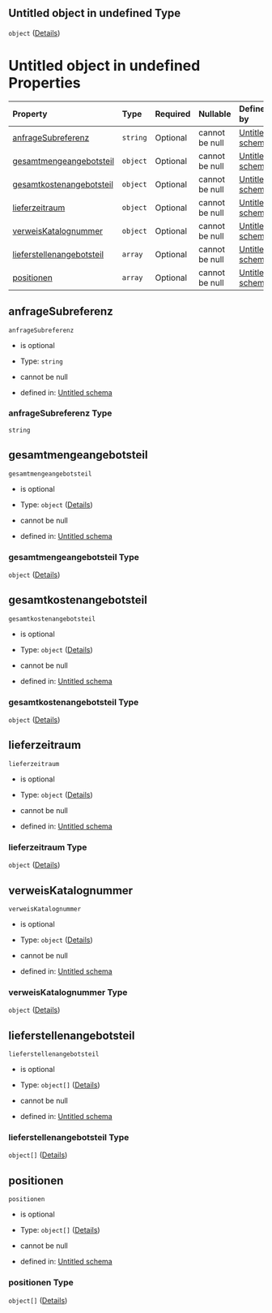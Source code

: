 ## Untitled object in undefined Type

`object` ([Details](angebotsteil.md))

# Untitled object in undefined Properties

| Property                                                | Type     | Required | Nullable       | Defined by                                                                                                                                                                                                      |
| :------------------------------------------------------ | :------- | :------- | :------------- | :-------------------------------------------------------------------------------------------------------------------------------------------------------------------------------------------------------------- |
| [anfrageSubreferenz](#anfragesubreferenz)               | `string` | Optional | cannot be null | [Untitled schema](angebotsteil-properties-anfragesubreferenz.md "https://raw.githubusercontent.com/conuti-gmbh/bo4e/main/schemas/v1/com/Angebotsteil.schema.json#/properties/anfrageSubreferenz")               |
| [gesamtmengeangebotsteil](#gesamtmengeangebotsteil)     | `object` | Optional | cannot be null | [Untitled schema](menge.md "https://raw.githubusercontent.com/conuti-gmbh/bo4e/main/schemas/v1/com/Menge.schema.json#/properties/gesamtmengeangebotsteil")                                                      |
| [gesamtkostenangebotsteil](#gesamtkostenangebotsteil)   | `object` | Optional | cannot be null | [Untitled schema](betrag.md "https://raw.githubusercontent.com/conuti-gmbh/bo4e/main/schemas/v1/com/Betrag.schema.json#/properties/gesamtkostenangebotsteil")                                                   |
| [lieferzeitraum](#lieferzeitraum)                       | `object` | Optional | cannot be null | [Untitled schema](zeitraum.md "https://raw.githubusercontent.com/conuti-gmbh/bo4e/main/schemas/v1/com/Zeitraum.schema.json#/properties/lieferzeitraum")                                                         |
| [verweisKatalognummer](#verweiskatalognummer)           | `object` | Optional | cannot be null | [Untitled schema](katalogverweis.md "https://raw.githubusercontent.com/conuti-gmbh/bo4e/main/schemas/v1/com/Katalogverweis.schema.json#/properties/verweisKatalognummer")                                       |
| [lieferstellenangebotsteil](#lieferstellenangebotsteil) | `array`  | Optional | cannot be null | [Untitled schema](angebotsteil-properties-lieferstellenangebotsteil.md "https://raw.githubusercontent.com/conuti-gmbh/bo4e/main/schemas/v1/com/Angebotsteil.schema.json#/properties/lieferstellenangebotsteil") |
| [positionen](#positionen)                               | `array`  | Optional | cannot be null | [Untitled schema](angebotsteil-properties-positionen.md "https://raw.githubusercontent.com/conuti-gmbh/bo4e/main/schemas/v1/com/Angebotsteil.schema.json#/properties/positionen")                               |

## anfrageSubreferenz



`anfrageSubreferenz`

*   is optional

*   Type: `string`

*   cannot be null

*   defined in: [Untitled schema](angebotsteil-properties-anfragesubreferenz.md "https://raw.githubusercontent.com/conuti-gmbh/bo4e/main/schemas/v1/com/Angebotsteil.schema.json#/properties/anfrageSubreferenz")

### anfrageSubreferenz Type

`string`

## gesamtmengeangebotsteil



`gesamtmengeangebotsteil`

*   is optional

*   Type: `object` ([Details](menge.md))

*   cannot be null

*   defined in: [Untitled schema](menge.md "https://raw.githubusercontent.com/conuti-gmbh/bo4e/main/schemas/v1/com/Menge.schema.json#/properties/gesamtmengeangebotsteil")

### gesamtmengeangebotsteil Type

`object` ([Details](menge.md))

## gesamtkostenangebotsteil



`gesamtkostenangebotsteil`

*   is optional

*   Type: `object` ([Details](betrag.md))

*   cannot be null

*   defined in: [Untitled schema](betrag.md "https://raw.githubusercontent.com/conuti-gmbh/bo4e/main/schemas/v1/com/Betrag.schema.json#/properties/gesamtkostenangebotsteil")

### gesamtkostenangebotsteil Type

`object` ([Details](betrag.md))

## lieferzeitraum



`lieferzeitraum`

*   is optional

*   Type: `object` ([Details](zeitraum.md))

*   cannot be null

*   defined in: [Untitled schema](zeitraum.md "https://raw.githubusercontent.com/conuti-gmbh/bo4e/main/schemas/v1/com/Zeitraum.schema.json#/properties/lieferzeitraum")

### lieferzeitraum Type

`object` ([Details](zeitraum.md))

## verweisKatalognummer



`verweisKatalognummer`

*   is optional

*   Type: `object` ([Details](katalogverweis.md))

*   cannot be null

*   defined in: [Untitled schema](katalogverweis.md "https://raw.githubusercontent.com/conuti-gmbh/bo4e/main/schemas/v1/com/Katalogverweis.schema.json#/properties/verweisKatalognummer")

### verweisKatalognummer Type

`object` ([Details](katalogverweis.md))

## lieferstellenangebotsteil



`lieferstellenangebotsteil`

*   is optional

*   Type: `object[]` ([Details](marktlokation.md))

*   cannot be null

*   defined in: [Untitled schema](angebotsteil-properties-lieferstellenangebotsteil.md "https://raw.githubusercontent.com/conuti-gmbh/bo4e/main/schemas/v1/com/Angebotsteil.schema.json#/properties/lieferstellenangebotsteil")

### lieferstellenangebotsteil Type

`object[]` ([Details](marktlokation.md))

## positionen



`positionen`

*   is optional

*   Type: `object[]` ([Details](angebotsposition.md))

*   cannot be null

*   defined in: [Untitled schema](angebotsteil-properties-positionen.md "https://raw.githubusercontent.com/conuti-gmbh/bo4e/main/schemas/v1/com/Angebotsteil.schema.json#/properties/positionen")

### positionen Type

`object[]` ([Details](angebotsposition.md))
